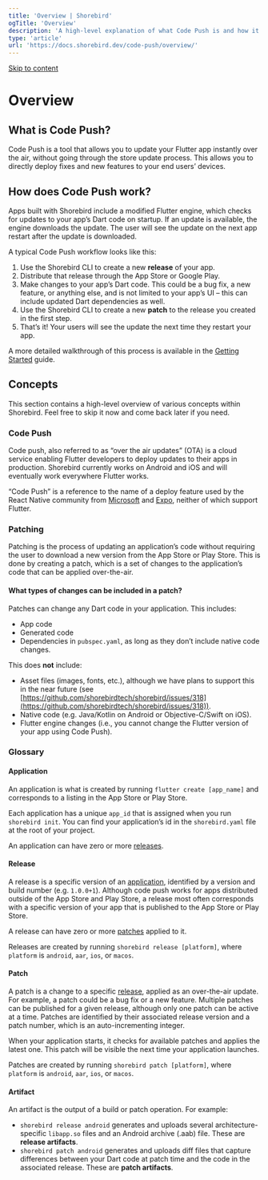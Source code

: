 ```yaml
---
title: 'Overview | Shorebird'
ogTitle: 'Overview'
description: 'A high-level explanation of what Code Push is and how it works.'
type: 'article'
url: 'https://docs.shorebird.dev/code-push/overview/'
---
```


[Skip to content](https://docs.shorebird.dev/code-push/overview/#_top)

# Overview

## What is Code Push?

Code Push is a tool that allows you to update your Flutter app instantly over the air, without going through the store update process. This allows you to directly deploy fixes and new features to your end users’ devices.

## How does Code Push work?

Apps built with Shorebird include a modified Flutter engine, which checks for updates to your app’s Dart code on startup. If an update is available, the engine downloads the update. The user will see the update on the next app restart after the update is downloaded.

A typical Code Push workflow looks like this:

1. Use the Shorebird CLI to create a new **release** of your app.
2. Distribute that release through the App Store or Google Play.
3. Make changes to your app’s Dart code. This could be a bug fix, a new feature, or anything else, and is not limited to your app’s UI – this can include updated Dart dependencies as well.
4. Use the Shorebird CLI to create a new **patch** to the release you created in the first step.
5. That’s it! Your users will see the update the next time they restart your app.

A more detailed walkthrough of this process is available in the [Getting Started](https://docs.shorebird.dev/) guide.

## Concepts

This section contains a high-level overview of various concepts within
Shorebird. Feel free to skip it now and come back later if you need.

### Code Push

Code push, also referred to as “over the air updates” (OTA) is a cloud service
enabling Flutter developers to deploy updates to their apps in production.
Shorebird currently works on Android and iOS and will eventually work
everywhere Flutter works.

“Code Push” is a reference to the name of a deploy feature used by the React
Native community from [Microsoft](https://appcenter.ms/) and
[Expo](https://expo.dev/), neither of which support Flutter.

### Patching

Patching is the process of updating an application’s code without requiring the
user to download a new version from the App Store or Play Store. This is done by
creating a patch, which is a set of changes to the application’s code that can
be applied over-the-air.

#### What types of changes can be included in a patch?

Patches can change any Dart code in your application. This includes:

- App code
- Generated code
- Dependencies in `pubspec.yaml`, as long as they don’t include native code
changes.

This does **not** include:

- Asset files (images, fonts, etc.), although we have plans to support this in
the near future (see [https://github.com/shorebirdtech/shorebird/issues/318](https://github.com/shorebirdtech/shorebird/issues/318)).
- Native code (e.g. Java/Kotlin on Android or Objective-C/Swift on iOS).
- Flutter engine changes (i.e., you cannot change the Flutter version of your
app using Code Push).

### Glossary

#### Application

An application is what is created by running `flutter create [app_name]` and corresponds to a listing in the App Store or Play Store.

Each application has a unique `app_id` that is assigned when you run `shorebird init`. You can find your application’s id in the `shorebird.yaml` file at the root of your project.

An application can have zero or more [releases](https://docs.shorebird.dev/code-push/overview/#release).

#### Release

A release is a specific version of an [application](https://docs.shorebird.dev/code-push/overview/#application), identified by a version and build number (e.g. `1.0.0+1`). Although code push works for apps distributed outside of the App Store and Play Store, a release most often corresponds with a specific version of your app that is published to the App Store or Play Store.

A release can have zero or more [patches](https://docs.shorebird.dev/code-push/overview/#patch) applied to it.

Releases are created by running `shorebird release [platform]`, where `platform` is `android`, `aar`, `ios`, or `macos`.

#### Patch

A patch is a change to a specific [release](https://docs.shorebird.dev/code-push/overview/#release), applied as an over-the-air update. For example, a patch could be a bug fix or a new feature. Multiple patches can be published for a given release, although only one patch can be active at a time. Patches are identified by their associated release version and a patch number, which is an auto-incrementing integer.

When your application starts, it checks for available patches and applies the latest one. This patch will be visible the next time your application launches.

Patches are created by running `shorebird patch [platform]`, where `platform` is `android`, `aar`, `ios`, or `macos`.

#### Artifact

An artifact is the output of a build or patch operation. For example:

- `shorebird release android` generates and uploads several architecture-specific `libapp.so` files and an Android archive (.aab) file. These are **release artifacts**.
- `shorebird patch android` generates and uploads diff files that capture differences between your Dart code at patch time and the code in the associated release. These are **patch artifacts**.
